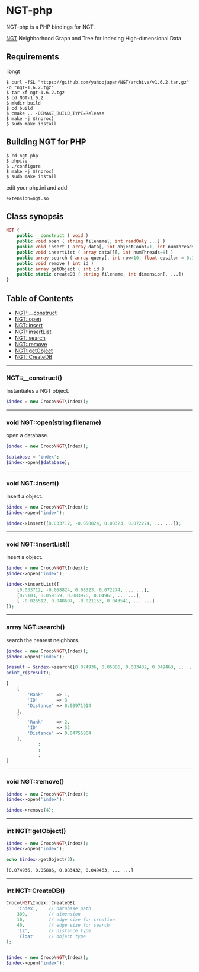 # NGT-php

NGT-php is a PHP bindings for NGT.

[NGT](https://github.com/yahoojapan/NGT) Neighborhood Graph and Tree for Indexing High-dimensional Data

## Requirements

libngt

```
$ curl -fSL "https://github.com/yahoojapan/NGT/archive/v1.6.2.tar.gz" -o "ngt-1.6.2.tgz"
$ tar xf ngt-1.6.2.tgz
$ cd NGT-1.6.2
$ mkdir build
$ cd build
$ cmake .. -DCMAKE_BUILD_TYPE=Release
$ make -j $(nproc)
$ sudo make install
```

## Building NGT for PHP

```
$ cd ngt-php
$ phpize
$ ./configure
$ make -j $(nproc)
$ sudo make install
```

edit your php.ini and add:

```
extension=ngt.so
```

## Class synopsis

```php
NGT {
    public __construct ( void )
    public void open ( string filename[, int readOnly ...] )
    public void insert ( array data[, int objectCount=1, int numThreads=8] )
    public void insertList ( array data[][, int numThreads=8] )
    public array search ( array query[, int row=10, float epsilon = 0.1, int edgeSize = -1] )
    public void remove ( int id )
    public array getObject ( int id )
    public static createDB ( string filename, int dimension[, ...])
}
```

## Table of Contents

* [NGT::__construct](#__construct)
* [NGT::open](#open)
* [NGT::insert](#insert)
* [NGT::insertList](#insertlist)
* [NGT::search](#search)
* [NGT::remove](#remove)
* [NGT::getObject](#getobject)
* [NGT::CreateDB](#createdb)

-----

### <a name="__construct">NGT::__construct()

Instantiates a NGT object.

```php
$index = new Croco\NGT\Index();
```

-----

### <a name="open">void NGT::open(string filename)

open a database.

```php
$index = new Croco\NGT\Index();

$database = 'index';
$index->open($database);
```

-----

### <a name="insert">void NGT::insert()

insert a object.

```php
$index = new Croco\NGT\Index();
$index->open('index');

$index->insert([0.033712, -0.058824, 0.08323, 0.072274, ... ...]);
```

-----

### <a name="insertlist">void NGT::insertList()

insert a object.

```php
$index = new Croco\NGT\Index();
$index->open('index');

$index->insertList([
    [0.033712, -0.058824, 0.08323, 0.072274, ... ...],
    [075103, 0.059359, 0.083976, 0.04961, ... ...],
    [ -0.026512, 0.048607, -0.021153, 0.043541, ... ...]
]);
```

-----

### <a name="search">array NGT::search()

search the nearest neighbors.

```php
$index = new Croco\NGT\Index();
$index->open('index');

$result = $index->search([0.074936, 0.05886, 0.083432, 0.049463, ... ...]);
print_r($result);
```

```php
[
    [
        'Rank'     => 1, 
        'ID'       => 3
        'Distance' => 0.00971914
    ],
    [
        'Rank'     => 2, 
        'ID'       => 52
        'Distance' => 0.04755864
    ],
            :
            :
            :
]
```

-----

### <a name="remove">void NGT::remove()

```php
$index = new Croco\NGT\Index();
$index->open('index');

$index->remove(4);
```

-----

### <a name="getobject">int NGT::getObject()

```php
$index = new Croco\NGT\Index();
$index->open('index');

echo $index->getObject(3);
```

```
[0.074936, 0.05886, 0.083432, 0.049463, ... ...]
```
-----

### <a name="createdb">int NGT::CreateDB()

```php
Croco\NGT\Index::CreateDB(
    'index',    // database path
    300,        // dimension
    10,         // edge size for creation
    40,         // edge size for search
    'L2',       // distance type
    'Float'     // object type
);


$index = new Croco\NGT\Index();
$index->open('index');
```
